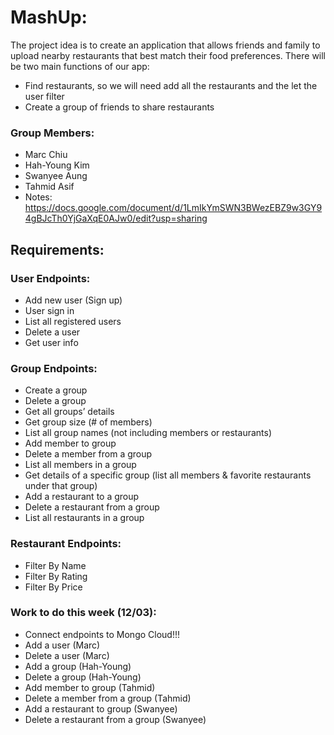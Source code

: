 # MashUp:
The project idea is to create an application that allows friends and family to upload nearby restaurants that best match their food preferences. There will be two main functions of our app:
- Find restaurants, so we will need add all the restaurants and the let the user filter 
- Create a group of friends to share restaurants

### Group Members: 
- Marc Chiu
- Hah-Young Kim
- Swanyee Aung
- Tahmid Asif
- Notes: https://docs.google.com/document/d/1LmIkYmSWN3BWezEBZ9w3GY94gBJcTh0YjGaXqE0AJw0/edit?usp=sharing

## Requirements:
### User Endpoints:
- Add new user (Sign up)
- User sign in
- List all registered users
- Delete a user
- Get user info

### Group Endpoints:
- Create a group
- Delete a group
- Get all groups’ details
- Get group size (# of members)
- List all group names (not including members or restaurants)
- Add member to group
- Delete a member from a group
- List all members in a group
- Get details of a specific group (list all members & favorite restaurants under that group)
- Add a restaurant to a group
- Delete a restaurant from a group
- List all restaurants in a group


### Restaurant Endpoints:
- Filter By Name
- Filter By Rating
- Filter By Price

### Work to do this week (12/03):
- Connect endpoints to Mongo Cloud!!!
- Add a user (Marc)
- Delete a user (Marc)
- Add a group (Hah-Young)
- Delete a group (Hah-Young)
- Add member to group (Tahmid)
- Delete a member from a group (Tahmid)
- Add a restaurant to group (Swanyee)
- Delete a restaurant from a group (Swanyee)
